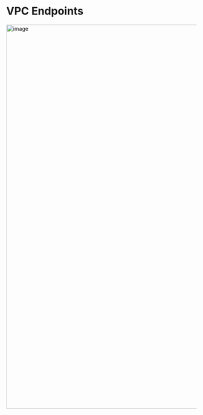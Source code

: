 # VPC Endpoints

<img width="1016" alt="image" src="https://github.com/cskarthik22/Notes/assets/38231831/b08157d4-943d-4c66-b87f-94dfe0a182f6">

